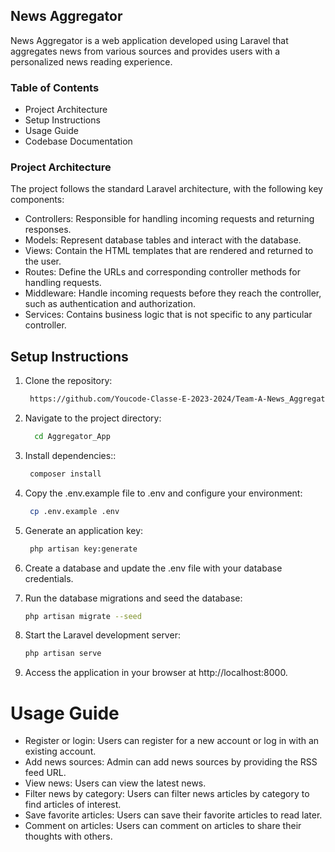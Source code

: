 
## News Aggregator

News Aggregator is a web application developed using Laravel that aggregates news from various sources and provides users with a personalized news reading experience.

### Table of Contents
- Project Architecture
- Setup Instructions
- Usage Guide
- Codebase Documentation


### Project Architecture
The project follows the standard Laravel architecture, with the following key components:
- Controllers: Responsible for handling incoming requests and returning responses.
- Models: Represent database tables and interact with the database.
- Views: Contain the HTML templates that are rendered and returned to the user.
- Routes: Define the URLs and corresponding controller methods for handling requests.
- Middleware: Handle incoming requests before they reach the controller, such as authentication and authorization.
- Services: Contains business logic that is not specific to any particular controller.

## Setup Instructions

1. Clone the repository:
   ```bash
    https://github.com/Youcode-Classe-E-2023-2024/Team-A-News_Aggregator.git

2. Navigate to the project directory:
   ```bash
     cd Aggregator_App

3. Install dependencies::
   ```bash
    composer install

4. Copy the .env.example file to .env and configure your environment:
   ```bash
    cp .env.example .env

5. Generate an application key:
   ```bash
    php artisan key:generate
   
6. Create a database and update the .env file with your database credentials.

7. Run the database migrations and seed the database:
    ```bash
    php artisan migrate --seed

8. Start the Laravel development server:
    ```bash
    php artisan serve

9. Access the application in your browser at http://localhost:8000.

# Usage Guide


- Register or login: Users can register for a new account or log in with an existing account.
- Add news sources: Admin can add news sources by providing the RSS feed URL.
- View news: Users can view the latest news.
- Filter news by category: Users can filter news articles by category to find articles of interest.
- Save favorite articles: Users can save their favorite articles to read later.
- Comment on articles: Users can comment on articles to share their thoughts with others.

